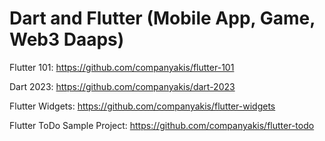 # Dart and Flutter (Mobile App, Game, Web3 Daaps)
 
Flutter 101:
https://github.com/companyakis/flutter-101

Dart 2023:
https://github.com/companyakis/dart-2023

Flutter Widgets:
https://github.com/companyakis/flutter-widgets

Flutter ToDo Sample Project:
https://github.com/companyakis/flutter-todo

